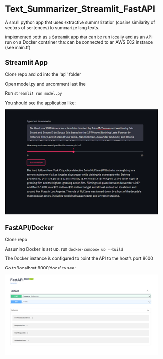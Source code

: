 # Text_Summarizer_Streamlit_FastAPI

A small python app that uses extractive summarization (cosine similarity of vectors of sentences) to summarize long texts.

Implemented both as a Streamlit app that can be run locally and as an API run on a Docker container that can be connected to an AWS EC2 instance (see main.tf)

## Streamlit App

Clone repo and cd into the 'api' folder

Open model.py and uncomment last line

Run `streamlit run model.py`

You should see the application like:

![Screenshot of Streamlit app](images/streamlit_app.png?raw=true "Streamlit app")

## FastAPI/Docker

Clone repo

Assuming Docker is set up, run `docker-compose up --build`

The Docker instance is configured to point the API to the host's port 8000

Go to 'localhost:8000/docs' to see:

![Screenshot of FastAPI docs](images/FastAPI_Docs.png?raw=true "FastAPI docs")
